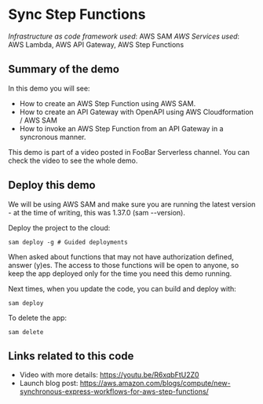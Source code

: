# Sync Step Functions

_Infrastructure as code framework used_: AWS SAM
_AWS Services used_: AWS Lambda, AWS API Gateway, AWS Step Functions

## Summary of the demo

In this demo you will see:

- How to create an AWS Step Function using AWS SAM.
- How to create an API Gateway with OpenAPI using AWS Cloudformation / AWS SAM
- How to invoke an AWS Step Function from an API Gateway in a syncronous manner.

This demo is part of a video posted in FooBar Serverless channel. You can check the video to see the whole demo.

## Deploy this demo

We will be using AWS SAM and make sure you are running the latest version - at the time of writing, this was 1.37.0 (sam --version).

Deploy the project to the cloud:

```
sam deploy -g # Guided deployments
```

When asked about functions that may not have authorization defined, answer (y)es. The access to those functions will be open to anyone, so keep the app deployed only for the time you need this demo running.

Next times, when you update the code, you can build and deploy with:

```
sam deploy
```

To delete the app:

```
sam delete
```

## Links related to this code

- Video with more details: https://youtu.be/R6xqbFtU2Z0
- Launch blog post: https://aws.amazon.com/blogs/compute/new-synchronous-express-workflows-for-aws-step-functions/
